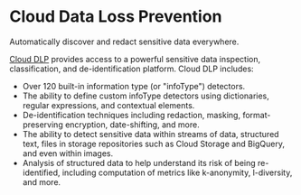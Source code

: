 # Cloud Data Loss Prevention

Automatically discover and redact sensitive data everywhere.

[Cloud DLP](https://cloud.google.com/dlp) provides access to a powerful sensitive data inspection, classification, and de-identification platform.
Cloud DLP includes:

* Over 120 built-in information type (or "infoType") detectors.
* The ability to define custom infoType detectors using dictionaries, regular expressions, and contextual elements.
* De-identification techniques including redaction, masking, format-preserving encryption, date-shifting, and more.
* The ability to detect sensitive data within streams of data, structured text, files in storage repositories such as Cloud Storage and BigQuery, and even within images.
* Analysis of structured data to help understand its risk of being re-identified, including computation of metrics like k-anonymity, l-diversity, and more.
